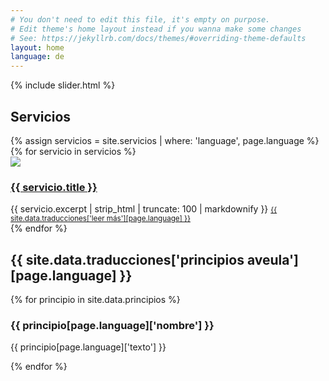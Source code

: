 ```yaml
---
# You don't need to edit this file, it's empty on purpose.
# Edit theme's home layout instead if you wanna make some changes
# See: https://jekyllrb.com/docs/themes/#overriding-theme-defaults
layout: home
language: de
---
```


<div class="container-full">
  <div class="row">
    {% include slider.html %}
  </div>
</div>

<div class="container">
  <div class="row">
    <h2 class="text-center">Servicios</h2>
    {% assign servicios = site.servicios | where: 'language', page.language %}
    {% for servicio in servicios %}
      <div class="col-md-3">
        <a href="{{ servicio.url | absolute_url }}" style="overflow: hidden;">
          <img src="{{ servicio.image | prepend: '/assets/images/servicios/medium/' | absolute_url }}"
               class="img-responsive">
          <h3 class="h4">{{ servicio.title }}</h3>
        </a>
        {{ servicio.excerpt | strip_html | truncate: 100 | markdownify }}
        <a href="{{ servicio.url }}"><small>{{ site.data.traducciones['leer más'][page.language] }}</small></a>
      </div>
    {% endfor %}
  </div>
</div>

<div class="container">
  <h2>{{ site.data.traducciones['principios aveula'][page.language] }}</h2>
  {% for principio in site.data.principios %}
    <h3>{{ principio[page.language]['nombre'] }}</h3>
    <p>{{ principio[page.language]['texto'] }}</p>
  {% endfor %}
</div>
